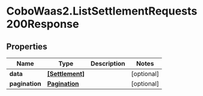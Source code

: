 # CoboWaas2.ListSettlementRequests200Response

## Properties

Name | Type | Description | Notes
------------ | ------------- | ------------- | -------------
**data** | [**[Settlement]**](Settlement.md) |  | [optional] 
**pagination** | [**Pagination**](Pagination.md) |  | [optional] 


